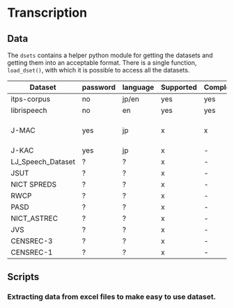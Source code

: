 # Transcription
## Data
The `dsets` contains a helper python module for getting the datasets and getting them into an acceptable format.
There is a single function, `load_dset()`, with which it is possible to access all the datasets.

| Dataset           | password | language | Supported | Complete | Notes          |
|-------------------|----------|----------|-----------|----------|----------------|
| itps-corpus       | no       | jp/en    | yes       | yes      | -              |
| librispeech       | no       | en       | yes       | yes      | -              |
| J-MAC             | yes      | jp       | x         | x        | No audio files |
| J-KAC             | yes      | jp       | x         | -        | -              |
| LJ_Speech_Dataset | ?        | ?        | x         | -        | -              |
| JSUT              | ?        | ?        | x         | -        | -              |
| NICT SPREDS       | ?        | ?        | x         | -        | -              |
| RWCP              | ?        | ?        | x         | -        | -              |
| PASD              | ?        | ?        | x         | -        | -              |
| NICT_ASTREC       | ?        | ?        | x         | -        | -              |
| JVS               | ?        | ?        | x         | -        | -              |
| CENSREC-3         | ?        | ?        | x         | -        | -              |
| CENSREC-1         | ?        | ?        | x         | -        | -              |

## Scripts
### Extracting data from excel files to make easy to use dataset.
